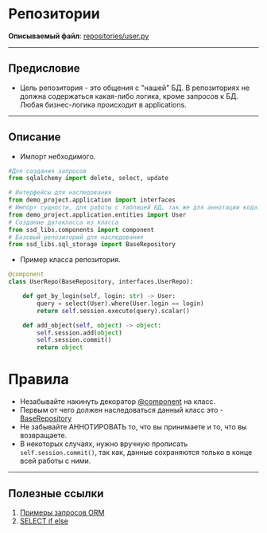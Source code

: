 # Репозитории

**Описываемый файл**: [repositories/user.py](../../../../../../components/backend/demo_project/adapters/database/repositories/user.py)


---
## **Предисловие**
* Цель репозитория - это общения с "нашей" БД. В репозиториях не должна содержаться какая-либо логика, кроме запросов к БД. Любая бизнес-логика происходит в applications.


---
## **Описание**

* Импорт небходимого. 
```python
#Для создания запросов
from sqlalchemy import delete, select, update   

# Интерфейсы для наследования
from demo_project.application import interfaces 
# Импорт сущности, для работы с таблицей БД, так же для аннотации кода.
from demo_project.application.entities import User  
# Создание датакласса из класса
from ssd_libs.components import component 
# Базовый репозиторий для наследования     
from ssd_libs.sql_storage import BaseRepository 
```

* Пример класса репозитория.
```python
@component
class UserRepo(BaseRepository, interfaces.UserRepo):

    def get_by_login(self, login: str) -> User:
        query = select(User).where(User.login == login)
        return self.session.execute(query).scalar()

    def add_object(self, object) -> object:
        self.session.add(object)
        self.session.commit()
        return object
```

# **Правила**

* Незабывайте накинуть декоратор [@component](../../../ssd_libs/components.md) на класс.
* Первым от чего должен наследоваться данный класс это - [BaseRepository](../../../ssd_libs/sql_storage.md)
* Не забывайте АННОТИРОВАТЬ то, что вы принимаете и то, что вы возвращаете.
* В некоторых случаях, нужно вручную прописать `self.session.commit()`, так как, 
данные сохраняются только в конце всей работы с ними.

---


## Полезные ссылки
1. [Примеры запросов ORM](https://ploshadka.net/sqlalchemy-primery-zaprosov-orm/)
2. [SELECT if else](https://docs.sqlalchemy.org/en/20/core/sqlelement.html#sqlalchemy.sql.expression.case)